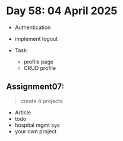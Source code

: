 # Day 58: 04 April 2025 

- Authentication 

- implement logout

- Task: 
    - profile page
    - CRUD profile 

## Assignment07:

> create 4 projects 

- Article
- todo
- hospital mgmt sys
- your own project